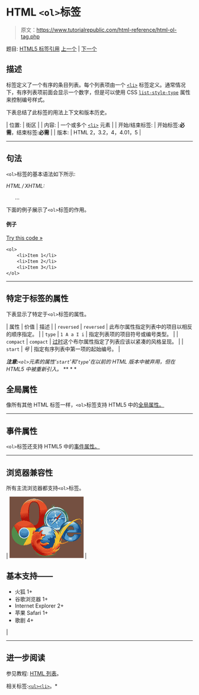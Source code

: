 # HTML `<ol>`标签

> 原文：<https://www.tutorialrepublic.com/html-reference/html-ol-tag.php>

题目: [HTML5 标签引用](html5-tags.php) [上一个](html-object-tag.php) | [下一个](html-optgroup-tag.php)

## 描述

标签定义了一个有序的条目列表。每个列表项由一个 [`<li>`](html-li-tag.php) 标签定义。通常情况下，有序列表项前面会显示一个数字，但是可以使用 CSS [`list-style-type`](../css-reference/css-list-style-type-property.php) 属性来控制编号样式。

下表总结了此标签的用法上下文和版本历史。

| 位置: | 街区 |
| 内容: | 一个或多个 [`<li>`](html-li-tag.php) 元素 |
| 开始/结束标签: | 开始标签:**必需**，结束标签:**必需** |
| 版本: | HTML 2，3.2，4，4.01，5 |

* * *

## 句法

`<ol>`标签的基本语法如下所示:

*HTML / XHTML:* <ol> ... </ol>

下面的例子展示了`<ol>`标签的作用。

#### 例子

[Try this code »](../codelab.php?topic=html&file=ol-tag "Try this code using online Editor")

```
<ol>
    <li>Item 1</li>
    <li>Item 2</li>
    <li>Item 3</li>
</ol>
```

* * *

## 特定于标签的属性

下表显示了特定于`<ol>`标签的属性。

| 属性 | 价值 | 描述 |
| `reversed` | `reversed` | 此布尔属性指定列表中的项目以相反的顺序指定。 |
| `type` | `1
A
a
I
i` | 指定列表项的项目符号或编号类型。 |
| `compact` | `compact` | [过时](../definitions.php#obsolete "Not supported in HTML5")这个布尔属性指定了列表应该以紧凑的风格呈现。 |
| `start` | *号* | 指定有序列表中第一项的起始编号。 |

 ***注意:**`<ol>`元素的属性'`start`'和'`type`'在以前的 HTML 版本中被弃用，但在 HTML5 中被重新引入。*  ** * *

## 全局属性

像所有其他 HTML 标签一样，`<ol>`标签支持 HTML5 中的[全局属性。](html5-global-attributes.php)

* * *

## 事件属性

`<ol>`标签还支持 HTML5 中的[事件属性。](html5-event-attributes.php)

* * *

## 浏览器兼容性

所有主流浏览器都支持`<ol>`标签。

| ![Browsers Icon](img/e9331123c77668c1832e541c2fca1002.png) | 

## 基本支持——

*   火狐 1+
*   谷歌浏览器 1+
*   Internet Explorer 2+
*   苹果 Safari 1+
*   歌剧 4+

 |

* * *

## 进一步阅读

参见教程: [HTML 列表](../html-tutorial/html-lists.php)。

相关标签:[`<ul>`](html-ul-tag.php)[`<li>`](html-li-tag.php)。*